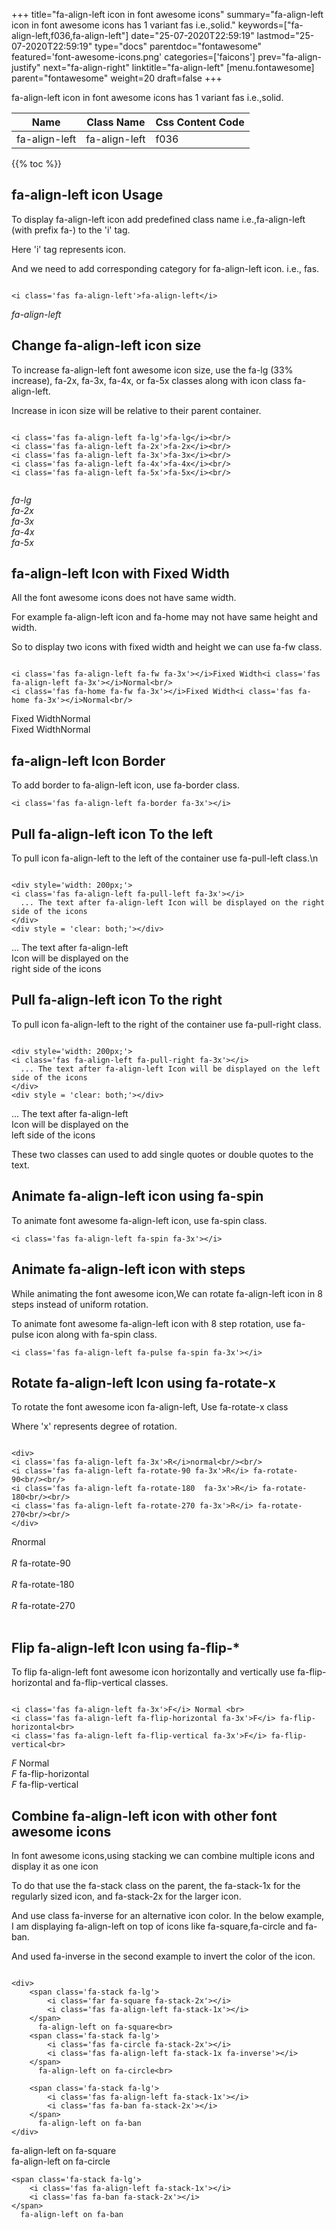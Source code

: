 +++
title="fa-align-left icon in font awesome icons"
summary="fa-align-left icon in font awesome icons has 1 variant fas i.e.,solid."
keywords=["fa-align-left,f036,fa-align-left"]
date="25-07-2020T22:59:19"
lastmod="25-07-2020T22:59:19"
type="docs"
parentdoc="fontawesome"
featured='font-awesome-icons.png'
categories=['faicons']
prev="fa-align-justify"
next="fa-align-right"
linktitle="fa-align-left"
[menu.fontawesome]
parent="fontawesome"
weight=20
draft=false
+++


fa-align-left icon in font awesome icons has 1 variant fas i.e.,solid.

<div class='table-responsive'><table class='table'><thead><tr><th>Name</th><th>Class Name</th><th>Css Content Code</th></tr></thead><tbody><tr><td>fa-align-left</td><td>fa-align-left</td><td>f036</td></tr></tbody></table></div>


{{% toc %}}


## fa-align-left icon Usage

To display fa-align-left icon add predefined class name i.e.,fa-align-left (with prefix fa-) to the 'i' tag.

Here 'i' tag represents icon.

And we need to add corresponding category for fa-align-left icon. i.e., fas.


```

<i class='fas fa-align-left'>fa-align-left</i>
```

<i class='fas fa-align-left'>fa-align-left</i>




## Change fa-align-left icon size
To increase fa-align-left font awesome icon size, use the fa-lg (33% increase), fa-2x, fa-3x, fa-4x, or fa-5x classes along with icon class fa-align-left.

Increase in icon size will be relative to their parent container. 

```

<i class='fas fa-align-left fa-lg'>fa-lg</i><br/>
<i class='fas fa-align-left fa-2x'>fa-2x</i><br/>
<i class='fas fa-align-left fa-3x'>fa-3x</i><br/>
<i class='fas fa-align-left fa-4x'>fa-4x</i><br/>
<i class='fas fa-align-left fa-5x'>fa-5x</i><br/>
            
```

<i class='fas fa-align-left fa-lg'>fa-lg</i><br/>
<i class='fas fa-align-left fa-2x'>fa-2x</i><br/>
<i class='fas fa-align-left fa-3x'>fa-3x</i><br/>
<i class='fas fa-align-left fa-4x'>fa-4x</i><br/>
<i class='fas fa-align-left fa-5x'>fa-5x</i><br/>
            



## fa-align-left Icon with Fixed Width 

All the font awesome icons does not have same width.

For example fa-align-left icon and fa-home may not have same height and width.

So to display two icons with fixed width and height we can use fa-fw class.


```

<i class='fas fa-align-left fa-fw fa-3x'></i>Fixed Width<i class='fas fa-align-left fa-3x'></i>Normal<br/>
<i class='fas fa-home fa-fw fa-3x'></i>Fixed Width<i class='fas fa-home fa-3x'></i>Normal<br/>
```

<i class='fas fa-align-left fa-fw fa-3x'></i>Fixed Width<i class='fas fa-align-left fa-3x'></i>Normal<br/>
<i class='fas fa-home fa-fw fa-3x'></i>Fixed Width<i class='fas fa-home fa-3x'></i>Normal<br/>



## fa-align-left Icon Border 

To add border to fa-align-left icon, use fa-border class.


```
<i class='fas fa-align-left fa-border fa-3x'></i>

```
<i class='fas fa-align-left fa-border fa-3x'></i>





## Pull fa-align-left icon To the left

To pull icon fa-align-left to the left of the container use fa-pull-left class.\n

```

<div style='width: 200px;'>
<i class='fas fa-align-left fa-pull-left fa-3x'></i>
  ... The text after fa-align-left Icon will be displayed on the right side of the icons
</div>
<div style = 'clear: both;'></div>
```

<div style='width: 200px;'>
<i class='fas fa-align-left fa-pull-left fa-3x'></i>
  ... The text after fa-align-left Icon will be displayed on the right side of the icons
</div>
<div style = 'clear: both;'></div>




## Pull fa-align-left icon To the right
To pull icon fa-align-left to the right of the container use fa-pull-right class.

```

<div style='width: 200px;'>
<i class='fas fa-align-left fa-pull-right fa-3x'></i>
  ... The text after fa-align-left Icon will be displayed on the left side of the icons
</div>
<div style = 'clear: both;'></div>
```

<div style='width: 200px;'>
<i class='fas fa-align-left fa-pull-right fa-3x'></i>
  ... The text after fa-align-left Icon will be displayed on the left side of the icons
</div>
<div style = 'clear: both;'></div>

These two classes can used to add single quotes or double quotes to the text.


## Animate fa-align-left icon using fa-spin
To animate font awesome fa-align-left icon, use fa-spin class.

```
<i class='fas fa-align-left fa-spin fa-3x'></i>
```
<i class='fas fa-align-left fa-spin fa-3x'></i>




## Animate fa-align-left icon with steps
While animating the font awesome icon,We can rotate fa-align-left icon in 8 steps instead of uniform rotation.

To animate font awesome fa-align-left icon with 8 step rotation, use fa-pulse icon along with fa-spin class.


```
<i class='fas fa-align-left fa-pulse fa-spin fa-3x'></i>

```
<i class='fas fa-align-left fa-pulse fa-spin fa-3x'></i>





## Rotate fa-align-left Icon using fa-rotate-x
To rotate the font awesome icon fa-align-left, Use fa-rotate-x class

Where 'x' represents degree of rotation.


```

<div>
<i class='fas fa-align-left fa-3x'>R</i>normal<br/><br/>
<i class='fas fa-align-left fa-rotate-90 fa-3x'>R</i> fa-rotate-90<br/><br/> 
<i class='fas fa-align-left fa-rotate-180  fa-3x'>R</i> fa-rotate-180<br/><br/> 
<i class='fas fa-align-left fa-rotate-270 fa-3x'>R</i> fa-rotate-270<br/><br/>
</div>
```

<div>
<i class='fas fa-align-left fa-3x'>R</i>normal<br/><br/>
<i class='fas fa-align-left fa-rotate-90 fa-3x'>R</i> fa-rotate-90<br/><br/> 
<i class='fas fa-align-left fa-rotate-180  fa-3x'>R</i> fa-rotate-180<br/><br/> 
<i class='fas fa-align-left fa-rotate-270 fa-3x'>R</i> fa-rotate-270<br/><br/>
</div>




## Flip fa-align-left Icon using fa-flip-*
To flip fa-align-left font awesome icon horizontally and vertically use fa-flip-horizontal and fa-flip-vertical classes. 

```

<i class='fas fa-align-left fa-3x'>F</i> Normal <br>
<i class='fas fa-align-left fa-flip-horizontal fa-3x'>F</i> fa-flip-horizontal<br>
<i class='fas fa-align-left fa-flip-vertical fa-3x'>F</i> fa-flip-vertical<br>
```

<i class='fas fa-align-left fa-3x'>F</i> Normal <br>
<i class='fas fa-align-left fa-flip-horizontal fa-3x'>F</i> fa-flip-horizontal<br>
<i class='fas fa-align-left fa-flip-vertical fa-3x'>F</i> fa-flip-vertical<br>




## Combine fa-align-left icon with other font awesome icons
In font awesome icons,using stacking we can combine multiple icons and display it as one icon 

To do that use the fa-stack class on the parent, the fa-stack-1x for the regularly sized icon, and fa-stack-2x for the larger icon.

And use class fa-inverse for an alternative icon color. 
In the below example, I am displaying fa-align-left on top of icons like fa-square,fa-circle and fa-ban.

And used fa-inverse in the second example to invert the color of the icon.

```

<div>
    <span class='fa-stack fa-lg'>
        <i class='far fa-square fa-stack-2x'></i>
        <i class='fas fa-align-left fa-stack-1x'></i>
    </span>
      fa-align-left on fa-square<br>
    <span class='fa-stack fa-lg'>
        <i class='fas fa-circle fa-stack-2x'></i>
        <i class='fas fa-align-left fa-stack-1x fa-inverse'></i>
    </span>
      fa-align-left on fa-circle<br>

    <span class='fa-stack fa-lg'>
        <i class='fas fa-align-left fa-stack-1x'></i>
        <i class='fas fa-ban fa-stack-2x'></i>
    </span>
      fa-align-left on fa-ban
</div>
```

<div>
    <span class='fa-stack fa-lg'>
        <i class='far fa-square fa-stack-2x'></i>
        <i class='fas fa-align-left fa-stack-1x'></i>
    </span>
      fa-align-left on fa-square<br>
    <span class='fa-stack fa-lg'>
        <i class='fas fa-circle fa-stack-2x'></i>
        <i class='fas fa-align-left fa-stack-1x fa-inverse'></i>
    </span>
      fa-align-left on fa-circle<br>

    <span class='fa-stack fa-lg'>
        <i class='fas fa-align-left fa-stack-1x'></i>
        <i class='fas fa-ban fa-stack-2x'></i>
    </span>
      fa-align-left on fa-ban
</div>






